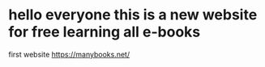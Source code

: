 # hello everyone this is a new website for free learning all e-books 
first website
https://manybooks.net/
